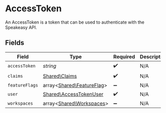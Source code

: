 # AccessToken

An AccessToken is a token that can be used to authenticate with the Speakeasy API.


## Fields

| Field                                                            | Type                                                             | Required                                                         | Description                                                      |
| ---------------------------------------------------------------- | ---------------------------------------------------------------- | ---------------------------------------------------------------- | ---------------------------------------------------------------- |
| `accessToken`                                                    | *string*                                                         | :heavy_check_mark:                                               | N/A                                                              |
| `claims`                                                         | [Shared\Claims](../../Models/Shared/Claims.md)                   | :heavy_check_mark:                                               | N/A                                                              |
| `featureFlags`                                                   | array<[Shared\FeatureFlag](../../Models/Shared/FeatureFlag.md)>  | :heavy_minus_sign:                                               | N/A                                                              |
| `user`                                                           | [Shared\AccessTokenUser](../../Models/Shared/AccessTokenUser.md) | :heavy_check_mark:                                               | N/A                                                              |
| `workspaces`                                                     | array<[Shared\Workspaces](../../Models/Shared/Workspaces.md)>    | :heavy_minus_sign:                                               | N/A                                                              |